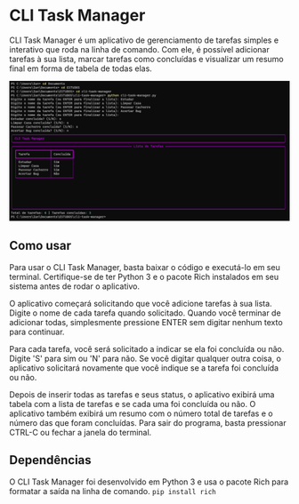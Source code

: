 # CLI Task Manager
CLI Task Manager é um aplicativo de gerenciamento de tarefas simples e interativo que roda na linha de comando. Com ele, é possível adicionar tarefas à sua lista, marcar tarefas como concluídas e visualizar um resumo final em forma de tabela de todas elas.

![Imagem Demonstrativa](img/demo-01.png)

## Como usar
Para usar o CLI Task Manager, basta baixar o código e executá-lo em seu terminal. Certifique-se de ter Python 3 e o pacote Rich instalados em seu sistema antes de rodar o aplicativo.

O aplicativo começará solicitando que você adicione tarefas à sua lista. Digite o nome de cada tarefa quando solicitado. Quando você terminar de adicionar todas, simplesmente pressione ENTER sem digitar nenhum texto para continuar.

Para cada tarefa, você será solicitado a indicar se ela foi concluída ou não. Digite 'S' para sim ou 'N' para não. Se você digitar qualquer outra coisa, o aplicativo solicitará novamente que você indique se a tarefa foi concluída ou não.

Depois de inserir todas as tarefas e seus status, o aplicativo exibirá uma tabela com a lista de tarefas e se cada uma foi concluída ou não. O aplicativo também exibirá um resumo com o número total de tarefas e o número das que foram concluídas. Para sair do programa, basta pressionar CTRL-C ou fechar a janela do terminal.

## Dependências
O CLI Task Manager foi desenvolvido em Python 3 e usa o pacote Rich para formatar a saída na linha de comando. 
`pip install rich`



